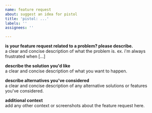 ```yaml
---
name: feature request
about: suggest an idea for pistol
title: 'pistol: ...'
labels: ''
assignees: ''

---
```


**is your feature request related to a problem? please describe.**  
a clear and concise description of what the problem is. ex. i'm always frustrated when [...]

**describe the solution you'd like**  
a clear and concise description of what you want to happen.

**describe alternatives you've considered**  
a clear and concise description of any alternative solutions or features you've considered.

**additional context**  
add any other context or screenshots about the feature request here.
